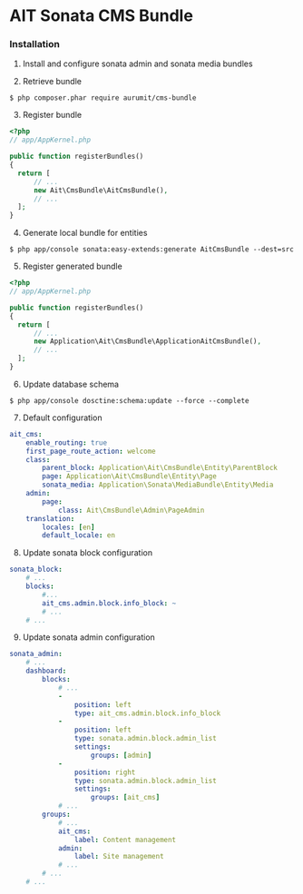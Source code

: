 # AIT Sonata CMS Bundle

### Installation

1) Install and configure sonata admin and sonata media bundles

2) Retrieve bundle

```$ php composer.phar require aurumit/cms-bundle```

3) Register bundle

```php
<?php
// app/AppKernel.php

public function registerBundles()
{
  return [
      // ...
      new Ait\CmsBundle\AitCmsBundle(),
      // ...
  ];
}
```

4) Generate local bundle for entities

```$ php app/console sonata:easy-extends:generate AitCmsBundle --dest=src```

5) Register generated bundle

```php
<?php
// app/AppKernel.php

public function registerBundles()
{
  return [
      // ...
      new Application\Ait\CmsBundle\ApplicationAitCmsBundle(),
      // ...
  ];
}
```

6) Update database schema

```$ php app/console dosctine:schema:update --force --complete```

7) Default configuration

```yaml
ait_cms:
    enable_routing: true
    first_page_route_action: welcome
    class:
        parent_block: Application\Ait\CmsBundle\Entity\ParentBlock
        page: Application\Ait\CmsBundle\Entity\Page
        sonata_media: Application\Sonata\MediaBundle\Entity\Media
    admin:
        page:
            class: Ait\CmsBundle\Admin\PageAdmin
    translation:
        locales: [en]
        default_locale: en
```

8) Update sonata block configuration

```yaml
sonata_block:
    # ...
    blocks:
        #...
        ait_cms.admin.block.info_block: ~
        # ...
    # ...
```

9) Update sonata admin configuration

```yaml
sonata_admin:
    # ...
    dashboard:
        blocks:
            # ...
            -
                position: left
                type: ait_cms.admin.block.info_block
            -
                position: left
                type: sonata.admin.block.admin_list
                settings:
                    groups: [admin]
            -
                position: right
                type: sonata.admin.block.admin_list
                settings:
                    groups: [ait_cms]
            # ...
        groups:
            # ...
            ait_cms:
                label: Content management
            admin:
                label: Site management
            # ...
        # ...
    # ...
```

